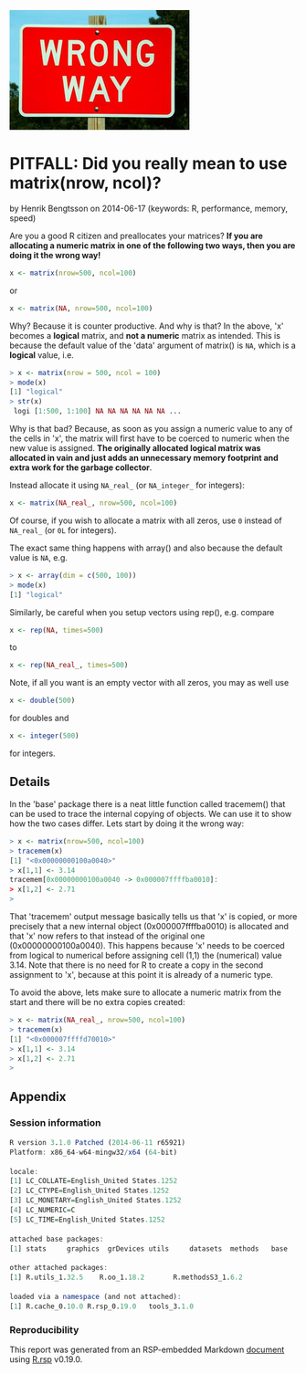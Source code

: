 
![Wrong Way!](images/wrong_way_035.jpg)




# PITFALL: Did you really mean to use matrix(nrow, ncol)?
by Henrik Bengtsson on 2014-06-17
(keywords: R, performance, memory, speed)

Are you a good R citizen and preallocates your matrices?  **If you are allocating a numeric matrix in one of the following two ways, then you are doing it the wrong way!**
```r
x <- matrix(nrow=500, ncol=100)
```
or
```r
x <- matrix(NA, nrow=500, ncol=100)
```
Why?  Because it is counter productive.  And why is that?  In the above, 'x' becomes a **logical** matrix, and **not a numeric** matrix as intended.  This is because the default value of the 'data' argument of matrix() is `NA`, which is a **logical** value, i.e.
```r
> x <- matrix(nrow = 500, ncol = 100)
> mode(x)
[1] "logical"
> str(x)
 logi [1:500, 1:100] NA NA NA NA NA NA ...
```
Why is that bad?  Because, as soon as you assign a numeric value to any of the cells in 'x', the matrix will first have to be coerced to numeric when the new value is assigned.  **The originally allocated logical matrix was allocated in vain and just adds an unnecessary memory footprint and extra work for the garbage collector**.

Instead allocate it using `NA_real_` (or `NA_integer_` for integers):
```r
x <- matrix(NA_real_, nrow=500, ncol=100)
```
Of course, if you wish to allocate a matrix with all zeros, use `0` instead of `NA_real_` (or `0L` for integers).

The exact same thing happens with array() and also because the default value is `NA`, e.g.
```r
> x <- array(dim = c(500, 100))
> mode(x)
[1] "logical"
```

Similarly, be careful when you setup vectors using rep(), e.g. compare
```r
x <- rep(NA, times=500)
```
to
```r
x <- rep(NA_real_, times=500)
```
Note, if all you want is an empty vector with all zeros, you may as well use
```r
x <- double(500)
```
for doubles and
```r
x <- integer(500)
```
for integers.


## Details
In the 'base' package there is a neat little function called tracemem() that can be used to trace the internal copying of objects.  We can use it to show how the two cases differ. Lets start by doing it the wrong way:
```r
> x <- matrix(nrow=500, ncol=100)
> tracemem(x)
[1] "<0x00000000100a0040>"
> x[1,1] <- 3.14
tracemem[0x00000000100a0040 -> 0x000007ffffba0010]:
> x[1,2] <- 2.71
>
```
That 'tracemem' output message basically tells us that 'x' is copied, or more precisely that a new internal object (0x000007ffffba0010) is allocated and that 'x' now refers to that instead of the original one (0x00000000100a0040).  This happens because 'x' needs to be coerced from logical to numerical before assigning cell (1,1) the (numerical) value 3.14.  Note that there is no need for R to create a copy in the second assignment to 'x', because at this point it is already of a numeric type.

To avoid the above, lets make sure to allocate a numeric matrix from the start and there will be no extra copies created:
```r
> x <- matrix(NA_real_, nrow=500, ncol=100)
> tracemem(x)
[1] "<0x000007ffffd70010>"
> x[1,1] <- 3.14
> x[1,2] <- 2.71
>
```


## Appendix

### Session information
```r
R version 3.1.0 Patched (2014-06-11 r65921)
Platform: x86_64-w64-mingw32/x64 (64-bit)

locale:
[1] LC_COLLATE=English_United States.1252 
[2] LC_CTYPE=English_United States.1252   
[3] LC_MONETARY=English_United States.1252
[4] LC_NUMERIC=C                          
[5] LC_TIME=English_United States.1252    

attached base packages:
[1] stats     graphics  grDevices utils     datasets  methods   base     

other attached packages:
[1] R.utils_1.32.5    R.oo_1.18.2       R.methodsS3_1.6.2

loaded via a namespace (and not attached):
[1] R.cache_0.10.0 R.rsp_0.19.0   tools_3.1.0   
```

### Reproducibility

This report was generated from an RSP-embedded Markdown [document](https://gist.github.com/HenrikBengtsson/854d13a11a33b3d43ec3/raw/matrixNA.md.rsp) using [R.rsp](http://cran.r-project.org/package=R.rsp) v0.19.0.
<!--
It can be recompiled as `R.rsp::rfile("https://gist.github.com/HenrikBengtsson/854d13a11a33b3d43ec3/raw/matrixNA.md.rsp")`.
-->
